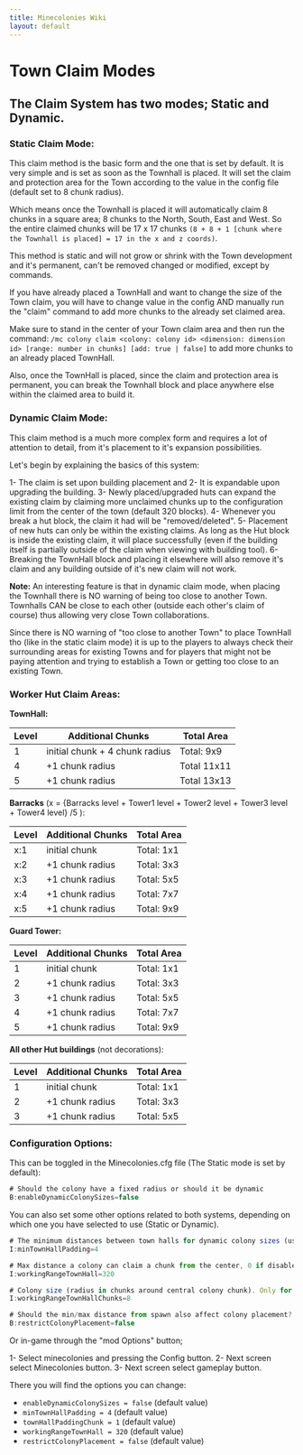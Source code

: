 ```yaml
---
title: Minecolonies Wiki
layout: default
---
```

# Town Claim Modes

## The Claim System has two modes; Static and Dynamic.

### Static Claim Mode:

This claim method is the basic form and the one that is set by default. It is very simple and is set as soon as the Townhall is placed. It will set the claim and protection area for the Town according to the value in the config file (default set to 8 chunk radius).

Which means once the Townhall is placed it will automatically claim 8 chunks in a square area; 8 chunks to the North, South, East and West. So the entire claimed chunks will be 17 x 17 chunks `(8 + 8 + 1 [chunk where the Townhall is placed] = 17 in the x and z coords)`.

This method is static and will not grow or shrink with the Town development and it's permanent, can't be removed changed or modified, except by commands.

If you have already placed a TownHall and want to change the size of the Town claim, you will have to change value in the config AND manually run the "claim" command to add more chunks to the already set claimed area.

Make sure to stand in the center of your Town claim area and then run the command: `/mc colony claim <colony: colony id> <dimension: dimension id> [range: number in chunks] [add: true | false]` to add more chunks to an already placed TownHall.

Also, once the TownHall is placed, since the claim and protection area is permanent, you can break the Townhall block and place anywhere else within the claimed area to build it.

### Dynamic Claim Mode:

This claim method is a much more complex form and requires a lot of attention to detail, from it's placement to it's expansion possibilities.

Let's begin by explaining the basics of this system:

1- The claim is set upon building placement and
2- It is expandable upon upgrading the building.
3- Newly placed/upgraded huts can expand the existing claim by claiming more unclaimed chunks up to the configuration limit from the center of the town (default 320 blocks).
4- Whenever you break a hut block, the claim it had will be "removed/deleted".
5- Placement of new huts can only be within the existing claims. As long as the Hut block is inside the existing claim, it will place successfully (even if the building itself is partially outside of the claim when viewing with building tool).
6- Breaking the TownHall block and placing it elsewhere will also remove it's claim and any building outside of it's new claim will not work.

**Note:** An interesting feature is that in dynamic claim mode, when placing the Townhall there is NO warning of being too close to another Town. Townhalls CAN be close to each other (outside each other's claim of course) thus allowing very close Town collaborations.

Since there is NO warning of "too close to another Town" to place TownHall tho (like in the static claim mode) it is up to the players to always check their surrounding areas for existing Towns and for players that might not be paying attention and trying to establish a Town or getting too close to an existing Town.

### Worker Hut Claim Areas:

**TownHall:**

Level     |     Additional Chunks       |   Total Area
----  | ----  | ----
1   |   initial chunk + 4 chunk radius  |   Total: 9x9 
4   | +1 chunk radius                   |   Total 11x11 
5   | +1 chunk radius                   |   Total 13x13 

**Barracks** (x = {Barracks level + Tower1 level + Tower2 level + Tower3 level + Tower4 level} /5 ):

Level     |     Additional Chunks       |   Total Area
----  | ----  | ----
x:1 |     initial chunk                 |   Total: 1x1 
x:2 |    +1 chunk radius                |   Total: 3x3 
x:3 |    +1 chunk radius                |   Total: 5x5 
x:4 |    +1 chunk radius                |   Total: 7x7 
x:5 |    +1 chunk radius                |   Total: 9x9 

**Guard Tower:**

Level     |     Additional Chunks       |   Total Area
----  | ----  | ----
1   |     initial chunk                 |   Total: 1x1 
2   |    +1 chunk radius                |   Total: 3x3 
3   |    +1 chunk radius                |   Total: 5x5 
4   |    +1 chunk radius                |   Total: 7x7 
5   |    +1 chunk radius                |   Total: 9x9 

**All other Hut buildings** (not decorations):

Level     |     Additional Chunks       |   Total Area
----  | ----  | ----
1   |     initial chunk                 |   Total: 1x1 
2   |    +1 chunk radius                |   Total: 3x3 
3   |    +1 chunk radius                |   Total: 5x5 

### Configuration Options:

This can be toggled in the Minecolonies.cfg file (The Static mode is set by default):

```javascript
# Should the colony have a fixed radius or should it be dynamic
B:enableDynamicColonySizes=false
```

You can also set some other options related to both systems, depending on which one you have selected to use (Static or Dynamic).

```javascript
# The minimum distances between town halls for dynamic colony sizes (used as default initial claim too).
I:minTownHallPadding=4
```

```javascript
# Max distance a colony can claim a chunk from the center, 0 if disable maximum
I:workingRangeTownHall=320
```

```javascript
# Colony size (radius in chunks around central colony chunk). Only for the static mode.
I:workingRangeTownHallChunks=8
```
        
```javascript
# Should the min/max distance from spawn also affect colony placement?
B:restrictColonyPlacement=false
```

Or in-game through the "mod Options" button; 

1- Select minecolonies and pressing the Config button.
2- Next screen select Minecolonies button.
3- Next screen select gameplay button.

There you will find the options you can change:

* `enableDynamicColonySizes = false` (default value)
* `minTownHallPadding = 4` (default value)
* `townHallPaddingChunk = 1` (default value)
* `workingRangeTownHall = 320` (default value)
* `restrictColonyPlacement = false`  (default value)
